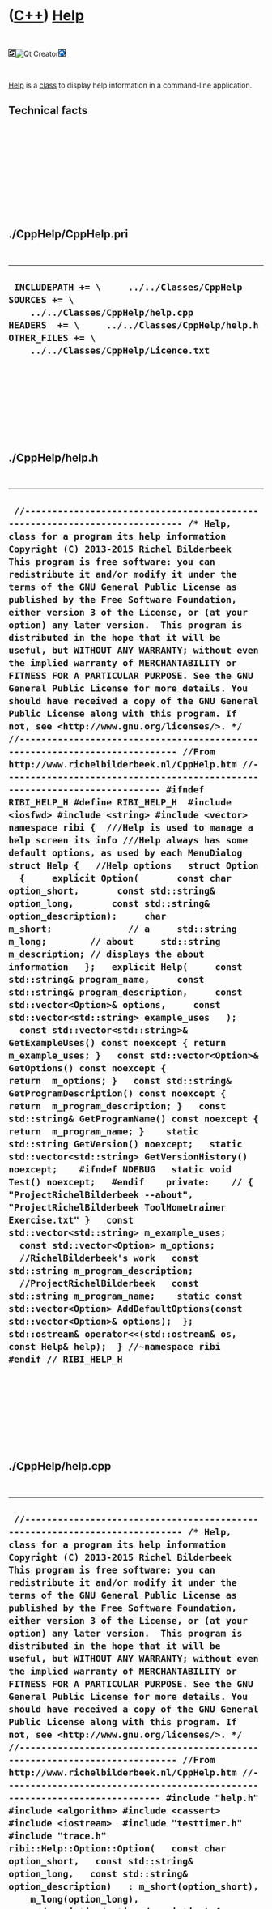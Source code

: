 



 

 

 

 

 

([C++](Cpp.md)) [Help](CppHelp.md)
====================================

 

![STL](PicStl.png)![Qt
Creator](PicQtCreator.png)![Lubuntu](PicLubuntu.png)

 

[Help](CppHelp.md) is a [class](CppClass.md) to display help
information in a command-line application.

Technical facts
---------------

 

 

 

 

 

 

./CppHelp/CppHelp.pri
---------------------

 

  --------------------------------------------------------------------------------------------------------------------------------------------------------------------------------------------------------
  ` INCLUDEPATH += \     ../../Classes/CppHelp  SOURCES += \     ../../Classes/CppHelp/help.cpp  HEADERS  += \     ../../Classes/CppHelp/help.h  OTHER_FILES += \     ../../Classes/CppHelp/Licence.txt`
  --------------------------------------------------------------------------------------------------------------------------------------------------------------------------------------------------------

 

 

 

 

 

./CppHelp/help.h
----------------

 

  --------------------------------------------------------------------------------------------------------------------------------------------------------------------------------------------------------------------------------------------------------------------------------------------------------------------------------------------------------------------------------------------------------------------------------------------------------------------------------------------------------------------------------------------------------------------------------------------------------------------------------------------------------------------------------------------------------------------------------------------------------------------------------------------------------------------------------------------------------------------------------------------------------------------------------------------------------------------------------------------------------------------------------------------------------------------------------------------------------------------------------------------------------------------------------------------------------------------------------------------------------------------------------------------------------------------------------------------------------------------------------------------------------------------------------------------------------------------------------------------------------------------------------------------------------------------------------------------------------------------------------------------------------------------------------------------------------------------------------------------------------------------------------------------------------------------------------------------------------------------------------------------------------------------------------------------------------------------------------------------------------------------------------------------------------------------------------------------------------------------------------------------------------------------------------------------------------------------------------------------------------------------------------------------------------------------------------------------------------------------------------------------------------------------------------------------------------------------------------------------------------------------------------------------------------------------------------------------------------------------------------------------------------------------------------------------------------------------------------------------------------------------------------------------------------------------------------------------------------------------------------------------------------------------
  ` //--------------------------------------------------------------------------- /* Help, class for a program its help information Copyright (C) 2013-2015 Richel Bilderbeek  This program is free software: you can redistribute it and/or modify it under the terms of the GNU General Public License as published by the Free Software Foundation, either version 3 of the License, or (at your option) any later version.  This program is distributed in the hope that it will be useful, but WITHOUT ANY WARRANTY; without even the implied warranty of MERCHANTABILITY or FITNESS FOR A PARTICULAR PURPOSE. See the GNU General Public License for more details. You should have received a copy of the GNU General Public License along with this program. If not, see <http://www.gnu.org/licenses/>. */ //--------------------------------------------------------------------------- //From http://www.richelbilderbeek.nl/CppHelp.htm //--------------------------------------------------------------------------- #ifndef RIBI_HELP_H #define RIBI_HELP_H  #include <iosfwd> #include <string> #include <vector>  namespace ribi {  ///Help is used to manage a help screen its info ///Help always has some default options, as used by each MenuDialog struct Help {   //Help options   struct Option   {     explicit Option(       const char option_short,       const std::string& option_long,       const std::string& option_description);     char m_short;              // a     std::string m_long;        // about     std::string m_description; // displays the about information   };   explicit Help(     const std::string& program_name,     const std::string& program_description,     const std::vector<Option>& options,     const std::vector<std::string> example_uses   );    const std::vector<std::string>& GetExampleUses() const noexcept { return m_example_uses; }   const std::vector<Option>& GetOptions() const noexcept { return  m_options; }   const std::string& GetProgramDescription() const noexcept { return  m_program_description; }   const std::string& GetProgramName() const noexcept { return  m_program_name; }    static std::string GetVersion() noexcept;   static std::vector<std::string> GetVersionHistory() noexcept;    #ifndef NDEBUG   static void Test() noexcept;   #endif    private:    // { "ProjectRichelBilderbeek --about", "ProjectRichelBilderbeek ToolHometrainer Exercise.txt" }   const std::vector<std::string> m_example_uses;   const std::vector<Option> m_options;    //RichelBilderbeek's work   const std::string m_program_description;    //ProjectRichelBilderbeek   const std::string m_program_name;    static const std::vector<Option> AddDefaultOptions(const std::vector<Option>& options);  };  std::ostream& operator<<(std::ostream& os, const Help& help);  } //~namespace ribi  #endif // RIBI_HELP_H`
  --------------------------------------------------------------------------------------------------------------------------------------------------------------------------------------------------------------------------------------------------------------------------------------------------------------------------------------------------------------------------------------------------------------------------------------------------------------------------------------------------------------------------------------------------------------------------------------------------------------------------------------------------------------------------------------------------------------------------------------------------------------------------------------------------------------------------------------------------------------------------------------------------------------------------------------------------------------------------------------------------------------------------------------------------------------------------------------------------------------------------------------------------------------------------------------------------------------------------------------------------------------------------------------------------------------------------------------------------------------------------------------------------------------------------------------------------------------------------------------------------------------------------------------------------------------------------------------------------------------------------------------------------------------------------------------------------------------------------------------------------------------------------------------------------------------------------------------------------------------------------------------------------------------------------------------------------------------------------------------------------------------------------------------------------------------------------------------------------------------------------------------------------------------------------------------------------------------------------------------------------------------------------------------------------------------------------------------------------------------------------------------------------------------------------------------------------------------------------------------------------------------------------------------------------------------------------------------------------------------------------------------------------------------------------------------------------------------------------------------------------------------------------------------------------------------------------------------------------------------------------------------------------------------------

 

 

 

 

 

./CppHelp/help.cpp
------------------

 

  ----------------------------------------------------------------------------------------------------------------------------------------------------------------------------------------------------------------------------------------------------------------------------------------------------------------------------------------------------------------------------------------------------------------------------------------------------------------------------------------------------------------------------------------------------------------------------------------------------------------------------------------------------------------------------------------------------------------------------------------------------------------------------------------------------------------------------------------------------------------------------------------------------------------------------------------------------------------------------------------------------------------------------------------------------------------------------------------------------------------------------------------------------------------------------------------------------------------------------------------------------------------------------------------------------------------------------------------------------------------------------------------------------------------------------------------------------------------------------------------------------------------------------------------------------------------------------------------------------------------------------------------------------------------------------------------------------------------------------------------------------------------------------------------------------------------------------------------------------------------------------------------------------------------------------------------------------------------------------------------------------------------------------------------------------------------------------------------------------------------------------------------------------------------------------------------------------------------------------------------------------------------------------------------------------------------------------------------------------------------------------------------------------------------------------------------------------------------------------------------------------------------------------------------------------------------------------------------------------------------------------------------------------------------------------------------------------------------------------------------------------------------------------------------------------------------------------------------------------------------------------------------------------------------------------------------------------------------------------------------------------------------------------------------------------------------------------------------------------------------------------------------------------------------------------------------------------------------------------------------------------------------------------------------------------------------------------------------------------------------------------------------------------------------------------------------------------------------------------------------------------------------------------------------------------------------------------------------------------------------------------------------------------------------------------------------------------------------------------------------------------------------------------------------------------------------------------------------------------------------------------------------------------------------------------------------------------------------------------------------------------------------------------------------------------------------------------------------------------------------------------------------------------------------------------------------------------------------------------------------------------------------------------------------------------------------------------------------------------------------------------------------------------------------------------------------------------------------------------------------------------------------------------------------------------------------------------------------------------------------------------------------------------------------------------------------------------------------------------------------------------------------------------------------------------------------------------------------------------------------------------------------------------------------------------------------------------------------------------------------------------------------------------------------------------------------------------------------------------------------------------------------------------------------------------------------------------------------------------------------------------------------------------------------------------------------------------------------------------------------------------------------------------------------------------------------------------------------------------------------------------------------------------------------------------------------------------------------------------------------------------------------------------------------------------------------------------------------------------------------------------------------------------------------------------------------------------------------------------------------------------------------------------------------------------------------------------------------------------------------------------------------------------------------------------------------------------------------------------------------------------------------------------------------------------------------------------------------------------------------------------------------------------------------------
  ` //--------------------------------------------------------------------------- /* Help, class for a program its help information Copyright (C) 2013-2015 Richel Bilderbeek  This program is free software: you can redistribute it and/or modify it under the terms of the GNU General Public License as published by the Free Software Foundation, either version 3 of the License, or (at your option) any later version.  This program is distributed in the hope that it will be useful, but WITHOUT ANY WARRANTY; without even the implied warranty of MERCHANTABILITY or FITNESS FOR A PARTICULAR PURPOSE. See the GNU General Public License for more details. You should have received a copy of the GNU General Public License along with this program. If not, see <http://www.gnu.org/licenses/>. */ //--------------------------------------------------------------------------- //From http://www.richelbilderbeek.nl/CppHelp.htm //--------------------------------------------------------------------------- #include "help.h"  #include <algorithm> #include <cassert> #include <iostream>  #include "testtimer.h" #include "trace.h"  ribi::Help::Option::Option(   const char option_short,   const std::string& option_long,   const std::string& option_description)   : m_short(option_short),     m_long(option_long),     m_description(option_description) {   #ifndef NDEBUG   const int max_chars_per_line = 80;   const int chars_for_padding = 7;   const int max_chars = max_chars_per_line - chars_for_padding;   const int chars_used = static_cast<int>(1 + m_long.size() + m_description.size());   if (chars_used > max_chars)   {     TRACE("ERROR");     TRACE(chars_used);     TRACE(max_chars);     TRACE(option_short);     TRACE(option_long);     TRACE(option_description);   }   assert(chars_used <= max_chars && "Options must be kept short to fit on a line");   //os << "-" << p.m_short << ", --" << p.m_long << "  " << p.m_description << '\n';   #endif }   ribi::Help::Help(   const std::string& program_name,   const std::string& program_description,   const std::vector<Option>& options,   const std::vector<std::string> example_uses)   : m_example_uses(example_uses),     m_options(AddDefaultOptions(options)),     m_program_description(program_description),     m_program_name(program_name) {   #ifndef NDEBUG   Test();    //checks if there are no short or long option occurring twice   const std::size_t sz = m_options.size();   for (std::size_t i=0; i!=sz-1; ++i)   {     const Option& a { m_options[i] };     for (std::size_t j=i+1; j!=sz; ++j)     {       assert(j < m_options.size());       const Option& b { m_options[j] };       if (a.m_short == b.m_short         || a.m_long == b.m_long)       {         TRACE(a.m_short);         TRACE(a.m_long);         TRACE(a.m_description);         TRACE(b.m_short);         TRACE(b.m_long);         TRACE(b.m_description);       }       assert(a.m_short != b.m_short         && "Every short option must be unique");       assert(a.m_long != b.m_long         && "Every long option must be unique");     }   }   #endif }  const std::vector<ribi::Help::Option> ribi::Help::AddDefaultOptions(const std::vector<Option>& options) {   //v: unpadded Options   std::vector<Option> v { options };   v.push_back(Option('a',"about","display about message"));   v.push_back(Option('h',"help","display this help message"));   v.push_back(Option('i',"history","display version history"));   v.push_back(Option('l',"licence","display licence"));   v.push_back(Option('v',"version","display version"));    //Find the longest long option, for padding   const int max_length {     static_cast<int>(       std::max_element(         v.begin(), v.end(),         [](const Option& lhs, const Option& rhs)         {           return lhs.m_long.size() < rhs.m_long.size();         }       )->m_long.size()     )   };   //w: padded options   std::vector<Option> w;   for (Option& p: v)   {     const int sz = static_cast<int>(p.m_long.size());     assert(max_length >= sz);     const int n_spaces = max_length - sz;     assert(n_spaces >= 0);     const std::string s = p.m_long       + (n_spaces > 0 ? std::string(n_spaces,' '): std::string());     assert(max_length == static_cast<int>(s.size()));     const Option q(p.m_short,s,p.m_description);     w.push_back(q);   }    //Sorts by short option   //Also checks if there are no short or long option occurring twice   std::sort(     w.begin(),w.end(),     [](const Option& lhs, const Option& rhs)       {         #ifndef NDEBUG         if (lhs.m_short == rhs.m_short           || lhs.m_long == rhs.m_long)         {           TRACE(lhs.m_short);           TRACE(lhs.m_long);           TRACE(lhs.m_description);           TRACE(rhs.m_short);           TRACE(rhs.m_long);           TRACE(rhs.m_description);         }         #endif         assert(lhs.m_short != rhs.m_short           && "Every short option must be unique");         assert(lhs.m_long != rhs.m_long           && "Every long option must be unique");         return lhs.m_short < rhs.m_short;       }     );    return w; }  std::string ribi::Help::GetVersion() noexcept {   return "1.1"; }  std::vector<std::string> ribi::Help::GetVersionHistory() noexcept {   return {     "201x-xx-xx: Version 1.0: initial version",     "2014-02-27: Version 1.1: started versioning"   }; }  #ifndef NDEBUG void ribi::Help::Test() noexcept {   {     static bool is_tested{false};     if (is_tested) return;     is_tested = true;   }   const TestTimer test_timer(__func__,__FILE__,1.0); } #endif  std::ostream& ribi::operator<<(std::ostream& os, const Help& help) {   os     << help.GetProgramName() << " help menu\n"     << "\n"     << help.GetProgramDescription() << "\n"     << "\n"     << "Allowed options for " << help.GetProgramName() << ":\n";   for (const Help::Option& p: help.GetOptions())   {     os << "-" << p.m_short << ", --" << p.m_long << "  " << p.m_description << '\n';   }   os     << "\n"     << "Example uses:\n";   for (const std::string& s: help.GetExampleUses())   {     os << "  " << s << '\n';   }   return os; }`
  ----------------------------------------------------------------------------------------------------------------------------------------------------------------------------------------------------------------------------------------------------------------------------------------------------------------------------------------------------------------------------------------------------------------------------------------------------------------------------------------------------------------------------------------------------------------------------------------------------------------------------------------------------------------------------------------------------------------------------------------------------------------------------------------------------------------------------------------------------------------------------------------------------------------------------------------------------------------------------------------------------------------------------------------------------------------------------------------------------------------------------------------------------------------------------------------------------------------------------------------------------------------------------------------------------------------------------------------------------------------------------------------------------------------------------------------------------------------------------------------------------------------------------------------------------------------------------------------------------------------------------------------------------------------------------------------------------------------------------------------------------------------------------------------------------------------------------------------------------------------------------------------------------------------------------------------------------------------------------------------------------------------------------------------------------------------------------------------------------------------------------------------------------------------------------------------------------------------------------------------------------------------------------------------------------------------------------------------------------------------------------------------------------------------------------------------------------------------------------------------------------------------------------------------------------------------------------------------------------------------------------------------------------------------------------------------------------------------------------------------------------------------------------------------------------------------------------------------------------------------------------------------------------------------------------------------------------------------------------------------------------------------------------------------------------------------------------------------------------------------------------------------------------------------------------------------------------------------------------------------------------------------------------------------------------------------------------------------------------------------------------------------------------------------------------------------------------------------------------------------------------------------------------------------------------------------------------------------------------------------------------------------------------------------------------------------------------------------------------------------------------------------------------------------------------------------------------------------------------------------------------------------------------------------------------------------------------------------------------------------------------------------------------------------------------------------------------------------------------------------------------------------------------------------------------------------------------------------------------------------------------------------------------------------------------------------------------------------------------------------------------------------------------------------------------------------------------------------------------------------------------------------------------------------------------------------------------------------------------------------------------------------------------------------------------------------------------------------------------------------------------------------------------------------------------------------------------------------------------------------------------------------------------------------------------------------------------------------------------------------------------------------------------------------------------------------------------------------------------------------------------------------------------------------------------------------------------------------------------------------------------------------------------------------------------------------------------------------------------------------------------------------------------------------------------------------------------------------------------------------------------------------------------------------------------------------------------------------------------------------------------------------------------------------------------------------------------------------------------------------------------------------------------------------------------------------------------------------------------------------------------------------------------------------------------------------------------------------------------------------------------------------------------------------------------------------------------------------------------------------------------------------------------------------------------------------------------------------------------------------------------------------------------------------------

 

 

 

 

 





 




This page has been created by the [tool](Tools.md)
[CodeToHtml](ToolCodeToHtml.md)
